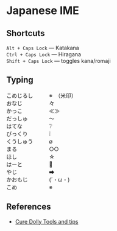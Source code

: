 # Japanese IME

## Shortcuts

`Alt + Caps Lock` — Katakana  
`Ctrl + Caps Lock` — Hiragana  
`Shift + Caps Lock` — toggles kana/romaji

## Typing

こめじるし　　　※　（米印）  
おなじ　　　　　々  
かっこ　　　　　≪≫  
だっしゅ　　　　〜  
はてな　　　　　❔  
びっくり　　　　❕  
くうしゅう　　　∅  
まる　　　　　　○○  
ほし　　　　　　☆  
はーと　　　　　💖  
やじ　　　　　　➡  
かおもじ　　　　(´・ω・)  
こめ　　　　　　※

## References

- [Cure Dolly Tools and tips](https://www.youtube.com/watch?v=R1oYrmfXB1A)